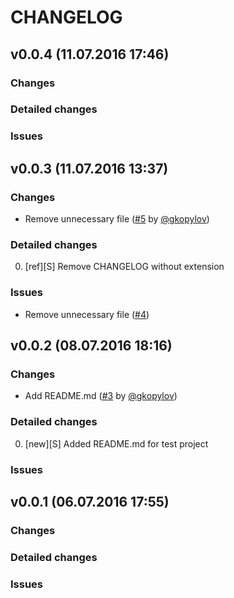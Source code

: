 # CHANGELOG

## v0.0.4 (11.07.2016 17:46) 

### Changes

### Detailed changes

### Issues

## v0.0.3 (11.07.2016 13:37) 

### Changes
* Remove unnecessary file ([#5](https://github.com/technoeleganceteam/org_test_for_kanban/pull/5) by [@gkopylov](https://github.com/gkopylov)) 

### Detailed changes
0. [ref][S] Remove CHANGELOG without extension 

### Issues
* Remove unnecessary file ([#4](https://github.com/technoeleganceteam/org_test_for_kanban/issues/4))

## v0.0.2 (08.07.2016 18:16) 

### Changes
* Add README.md ([#3](https://github.com/technoeleganceteam/org_test_for_kanban/pull/3) by [@gkopylov](https://github.com/gkopylov)) 

### Detailed changes
0. [new][S] Added README.md for test project 

### Issues

## v0.0.1 (06.07.2016 17:55) 

### Changes

### Detailed changes

### Issues
